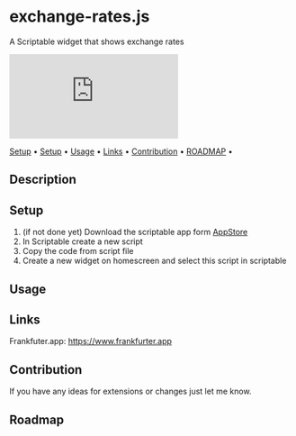 # exchange-rates.js
A Scriptable widget that shows exchange rates

![Visits Badge](https://badges.pufler.dev/visits/wickenico/exchange-rates.js)

<p>
   <a href="#description">Setup</a> • 
   <a href="#setup">Setup</a> •
   <a href="#usage">Usage</a> •
   <a href="#links">Links</a> •
   <a href="#contribution">Contribution</a> •
   <a href="#roadmap">ROADMAP</a> •
 </p>

## Description

## Setup

1. (if not done yet) Download the scriptable app form [AppStore](https://apps.apple.com/de/app/scriptable/id1405459188)
2. In Scriptable create a new script
3. Copy the code from script file
4. Create a new widget on homescreen and select this script in scriptable

 ## Usage

## Links
Frankfuter.app: https://www.frankfurter.app

## Contribution

If you have any ideas for extensions or changes just let me know.

## Roadmap
